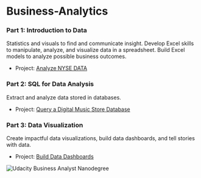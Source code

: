 # Business-Analytics

### Part 1: Introduction to Data
Statistics and visuals to find and communicate insight. Develop Excel skills to manipulate, analyze, and visualize data in a spreadsheet. Build Excel models to analyze possible business outcomes.

- Project: <a href="https://github.com/tonyhliao/Business-Analytics-Nanodegree-Udacity/tree/main/Analyze%20NYSE%20Data">Analyze NYSE DATA</a>

### Part 2: SQL for Data Analysis
Extract and analyze data stored in databases.

- Project: <a href="https://github.com/tonyhliao/Business-Analytics---SQL---Music-Store-Query/blob/main/SQL%20Project%20-%20Query%20a%20Digital%20Music%20Store%20Database.pdf">Query a Digital Music Store Database</a>

### Part 3: Data Visualization
Create impactful data visualizations, build data dashboards, and tell stories with data.

- Project: <a href="https://github.com/tonyhliao/Business-Analytics-Nanodegree-Udacity/blob/main/Tableau%20Project%20-%20Flight%20Delays.md">Build Data Dashboards</a>

![Udacity Business Analyst Nanodegree](https://github.com/tonyhliao/Business-Analytics-Nanodegree-Udacity/blob/main/certification.svg)
